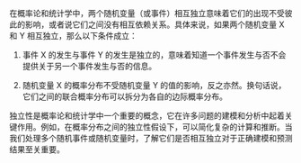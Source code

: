 在概率论和统计学中，两个随机变量（或事件）相互独立意味着它们的出现不受彼此的影响，或者说它们之间没有相互依赖关系。具体来说，如果两个随机变量 X 和 Y 相互独立，那么以下条件成立：

1. 事件 X 的发生与事件 Y 的发生是独立的，意味着知道一个事件发生与否不会提供关于另一个事件发生与否的信息。

2. 随机变量 X 的概率分布不受随机变量 Y 的值的影响，反之亦然。换句话说，它们之间的联合概率分布可以拆分为各自的边际概率分布。

独立性是概率论和统计学中一个重要的概念，它在许多问题的建模和分析中起着关键作用。例如，在概率分布之间的独立性假设下，可以简化复杂的计算和推断。当我们处理多个随机事件或随机变量时，了解它们是否相互独立对于正确建模和预测结果至关重要。